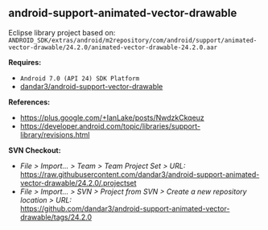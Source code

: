 ## android-support-animated-vector-drawable

Eclipse library project based on:<br/>
`ANDROID_SDK/extras/android/m2repository/com/android/support/animated-vector-drawable/24.2.0/animated-vector-drawable-24.2.0.aar`

**Requires:**
- `Android 7.0 (API 24) SDK Platform`
- [dandar3/android-support-vector-drawable](https://github.com/dandar3/android-support-vector-drawable)

**References:**
- https://plus.google.com/+IanLake/posts/NwdzkCkqeuz
- https://developer.android.com/topic/libraries/support-library/revisions.html

**SVN Checkout:**
- _File > Import... > Team > Team Project Set > URL:_<br/>
  https://raw.githubusercontent.com/dandar3/android-support-animated-vector-drawable/24.2.0/.projectset
- _File > Import... > SVN > Project from SVN > Create a new repository location > URL:_<br/>
  https://github.com/dandar3/android-support-animated-vector-drawable/tags/24.2.0